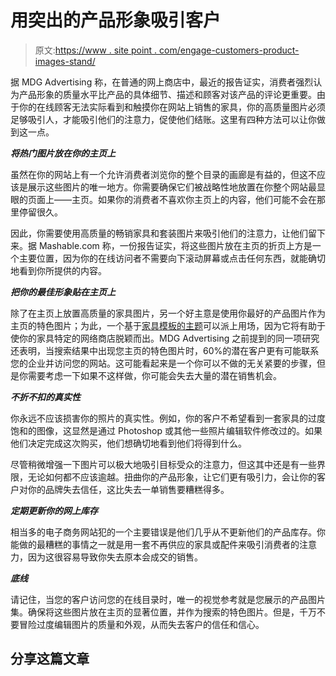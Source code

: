 # 用突出的产品形象吸引客户

> 原文:[https://www . site point . com/engage-customers-product-images-stand/](https://www.sitepoint.com/engage-customers-product-images-stand/)

据 MDG Advertising 称，在普通的网上商店中，最近的报告证实，消费者强烈认为产品形象的质量水平比产品的具体细节、描述和顾客对该产品的评论更重要。由于你的在线顾客无法实际看到和触摸你在网站上销售的家具，你的高质量图片必须足够吸引人，才能吸引他们的注意力，促使他们结账。这里有四种方法可以让你做到这一点。

***将热门图片放在你的主页上***

虽然在你的网站上有一个允许消费者浏览你的整个目录的画廊是有益的，但这不应该是展示这些图片的唯一地方。你需要确保它们被战略性地放置在你整个网站最显眼的页面上——主页。如果你的消费者不喜欢你主页上的内容，他们可能不会在那里停留很久。

因此，你需要使用高质量的畅销家具和套装图片来吸引他们的注意力，让他们留下来。据 Mashable.com 称，一份报告证实，将这些图片放在主页的折页上方是一个主要位置，因为你的在线访问者不需要向下滚动屏幕或点击任何东西，就能确切地看到你所提供的内容。

***把你的最佳形象贴在主页上***

除了在主页上放置高质量的家具图片，另一个好主意是使用你最好的产品图片作为主页的特色图片；为此，一个基于[家具模板的主题](http://themes.shopify.com/templates/furniture)可以派上用场，因为它将有助于使你的家具特定的网络商店脱颖而出。MDG Advertising 之前提到的同一项研究还表明，当搜索结果中出现您主页的特色图片时，60%的潜在客户更有可能联系您的企业并访问您的网站。这可能看起来是一个你可以不做的无关紧要的步骤，但是你需要考虑一下如果不这样做，你可能会失去大量的潜在销售机会。

***不折不扣的真实性***

你永远不应该损害你的照片的真实性。例如，你的客户不希望看到一套家具的过度饱和的图像，这显然是通过 Photoshop 或其他一些照片编辑软件修改过的。如果他们决定完成这次购买，他们想确切地看到他们将得到什么。

尽管稍微增强一下图片可以极大地吸引目标受众的注意力，但这其中还是有一些界限，无论如何都不应该逾越。扭曲你的产品形象，让它们更有吸引力，会让你的客户对你的品牌失去信任，这比失去一单销售要糟糕得多。

***定期更新你的网上库存***

相当多的电子商务网站犯的一个主要错误是他们几乎从不更新他们的产品库存。你能做的最糟糕的事情之一就是用一套不再供应的家具或配件来吸引消费者的注意力，因为这很容易导致你失去原本会成交的销售。

***底线***

请记住，当您的客户访问您的在线目录时，唯一的视觉参考就是您展示的产品图片集。确保将这些图片放在主页的显著位置，并作为搜索的特色图片。但是，千万不要冒险过度编辑图片的质量和外观，从而失去客户的信任和信心。

## 分享这篇文章